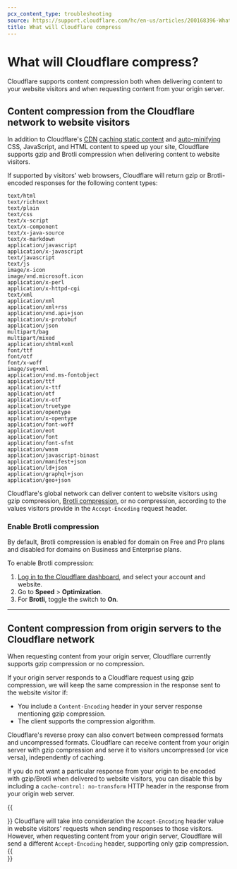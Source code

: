 ```yaml
---
pcx_content_type: troubleshooting
source: https://support.cloudflare.com/hc/en-us/articles/200168396-What-will-Cloudflare-compress-
title: What will Cloudflare compress
---
```


# What will Cloudflare compress?

Cloudflare supports content compression both when delivering content to your website visitors and when requesting content from your origin server.

## Content compression from the Cloudflare network to website visitors

In addition to Cloudflare's [CDN](/cache/) [caching static content](/cache/concepts/default-cache-behavior/) and [auto-minifying](/support/speed/optimization-file-size/using-cloudflare-auto-minify/) CSS, JavaScript, and HTML content to speed up your site, Cloudflare supports gzip and Brotli compression when delivering content to website visitors.

If supported by visitors' web browsers, Cloudflare will return gzip or Brotli-encoded responses for the following content types:

```
text/html
text/richtext
text/plain
text/css
text/x-script
text/x-component
text/x-java-source
text/x-markdown
application/javascript
application/x-javascript
text/javascript
text/js
image/x-icon
image/vnd.microsoft.icon
application/x-perl
application/x-httpd-cgi
text/xml
application/xml
application/xml+rss
application/vnd.api+json
application/x-protobuf
application/json
multipart/bag
multipart/mixed
application/xhtml+xml
font/ttf
font/otf
font/x-woff
image/svg+xml
application/vnd.ms-fontobject
application/ttf
application/x-ttf
application/otf
application/x-otf
application/truetype
application/opentype
application/x-opentype
application/font-woff
application/eot
application/font
application/font-sfnt
application/wasm
application/javascript-binast
application/manifest+json
application/ld+json
application/graphql+json
application/geo+json
```

Cloudflare's global network can deliver content to website visitors using gzip compression, [Brotli compression](#enable-brotli-compression), or no compression, according to the values visitors provide in the `Accept-Encoding` request header.

### Enable Brotli compression

By default, Brotli compression is enabled for domain on Free and Pro plans and disabled for domains on Business and Enterprise plans.

To enable Brotli compression:

1. [Log in to the Cloudflare dashboard](https://dash.cloudflare.com/), and select your account and website.
2. Go to **Speed** > **Optimization**.
3. For **Brotli**, toggle the switch to **On**.

---

## Content compression from origin servers to the Cloudflare network

When requesting content from your origin server, Cloudflare currently supports gzip compression or no compression.

If your origin server responds to a Cloudflare request using gzip compression, we will keep the same compression in the response sent to the website visitor if:

* You include a `Content-Encoding` header in your server response mentioning gzip compression.
* The client supports the compression algorithm.

Cloudflare's reverse proxy can also convert between compressed formats and uncompressed formats. Cloudflare can receive content from your origin server with gzip compression and serve it to visitors uncompressed (or vice versa), independently of caching.

If you do not want a particular response from your origin to be encoded with gzip/Brotli when delivered to website visitors, you can disable this by including a `cache-control: no-transform` HTTP header in the response from your origin web server.

{{<Aside type="warning" header="Warning">}}
Cloudflare will take into consideration the `Accept-Encoding` header value in website visitors' requests when sending responses to those visitors. However, when requesting content from your origin server, Cloudflare will send a different `Accept-Encoding` header, supporting only gzip compression.
{{</Aside>}}
